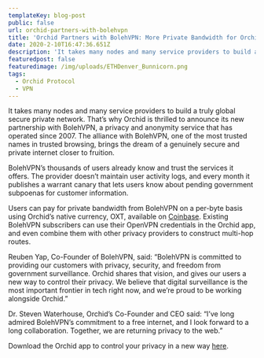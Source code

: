 ```yaml
---
templateKey: blog-post
public: false
url: orchid-partners-with-bolehvpn
title: 'Orchid Partners with BolehVPN: More Private Bandwidth for Orchid Users'
date: 2020-2-10T16:47:36.651Z
description: 'It takes many nodes and many service providers to build a truly global secure private network. That’s why Orchid is thrilled to announce its new partnership with BolehVPN, a privacy and anonymity service that has operated since 2007.'
featuredpost: false
featuredimage: /img/uploads/ETHDenver_Bunnicorn.png
tags:
  - Orchid Protocol
  - VPN
---
```


It takes many nodes and many service providers to build a truly global secure private network. That’s why Orchid is thrilled to announce its new partnership with BolehVPN, a privacy and anonymity service that has operated since 2007. The alliance with BolehVPN, one of the most trusted names in trusted browsing, brings the dream of a genuinely secure and private internet closer to fruition.

BolehVPN’s thousands of users already know and trust the services it offers. The provider doesn’t maintain user activity logs, and every month it publishes a warrant canary that lets users know about pending government subpoenas for customer information. 

Users can pay for private bandwidth from BolehVPN on a per-byte basis using Orchid’s native currency, OXT, available on [Coinbase](https://www.coinbase.com/price/orchid). Existing BolehVPN subscribers can use their OpenVPN credentials in the Orchid app, and even combine them with other privacy providers to construct multi-hop routes. 

Reuben Yap, Co-Founder of BolehVPN, said: “BolehVPN is committed to providing our customers with privacy, security, and freedom from government surveillance. Orchid shares that vision, and gives our users a new way to control their privacy. We believe that digital surveillance is the most important frontier in tech right now, and we’re proud to be working alongside Orchid.”

Dr. Steven Waterhouse, Orchid’s Co-Founder and CEO said: “I’ve long admired BolehVPN’s commitment to a free internet, and I look forward to a long collaboration. Together, we are returning privacy to the web.”

Download the Orchid app to control your privacy in a new way [here](https://www.coinbase.com/price/orchid).